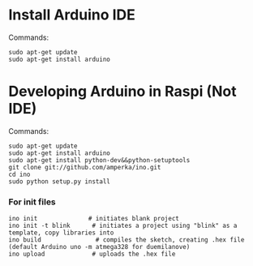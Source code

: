 # Install Arduino IDE

Commands:

    sudo apt-get update
    sudo apt-get install arduino


# Developing Arduino in Raspi (Not IDE)

Commands:

    sudo apt-get update 
    sudo apt-get install arduino
    sudo apt-get install python-dev&&python-setuptools
    git clone git://github.com/amperka/ino.git
    cd ino
    sudo python setup.py install

### For init files

    ino init              # initiates blank project
    ino init -t blink      # initiates a project using "blink" as a template, copy libraries into 
    ino build               # compiles the sketch, creating .hex file (default Arduino uno -m atmega328 for duemilanove)
    ino upload             # uploads the .hex file
